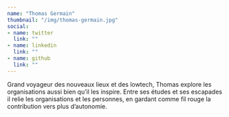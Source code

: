 ```yaml
---
name: "Thomas Germain"
thumbnail: "/img/thomas-germain.jpg"
social:
- name: twitter
  link: ""
- name: linkedin
  link: ""
- name: github
  link: ""
---
```

Grand voyageur des nouveaux lieux et des lowtech, Thomas explore les organisations aussi bien qu’il les inspire. Entre ses études et ses escapades il relie les organisations et les personnes, en gardant comme fil rouge la contribution vers plus d’autonomie. 
